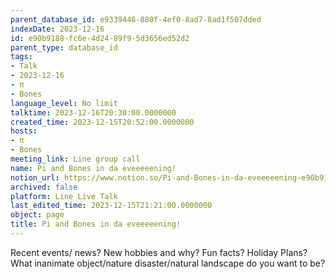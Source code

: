 ```yaml
---
parent_database_id: e9339446-880f-4ef0-8ad7-8ad1f507dded
indexDate: 2023-12-16
id: e90b9188-fc6e-4d24-89f9-5d3656ed52d2
parent_type: database_id
tags:
- Talk
- 2023-12-16
- π
- Bones
language_level: No limit
talktime: 2023-12-16T20:30:00.0000000
created_time: 2023-12-15T20:52:00.0000000
hosts:
- π
- Bones
meeting_link: Line group call
name: Pi and Bones in da eveeeeening!
notion_url: https://www.notion.so/Pi-and-Bones-in-da-eveeeeening-e90b9188fc6e4d2489f95d3656ed52d2
archived: false
platform: Line Live Talk
last_edited_time: 2023-12-15T21:21:00.0000000
object: page
title: Pi and Bones in da eveeeeening!
---
```



Recent events/ news?
New hobbies and why?
Fun facts? 
Holiday Plans?
What inanimate object/nature disaster/natural landscape do you want to be?
























